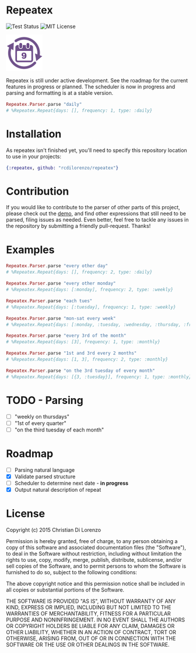 Repeatex
========

![Test Status](https://travis-ci.org/rcdilorenzo/repeatex.svg)
![MIT License](https://img.shields.io/badge/license-MIT-blue.svg?style=flat)
<br>

![Repeatex](logo.png)

Repeatex is still under active development. See the roadmap for the current features in progress or planned. The scheduler is now in progress and parsing and formatting is at a stable version.

```elixir
Repeatex.Parser.parse "daily"
# %Repeatex.Repeat{days: [], frequency: 1, type: :daily}
```


# Installation

As repeatex isn't finished yet, you'll need to specify this repository location to use in your projects:
```elixir
{:repeatex, github: "rcdilorenzo/repeatex"}
```

# Contribution

If you would like to contribute to the parser of other parts of this project, please check out the [demo](http://rcdilorenzo.github.io/repeatex), and find other expressions that still need to be parsed, filing issues as needed. Even better, feel free to tackle any issues in the repository by submitting a friendly pull-request. Thanks!

# Examples

```elixir
Repeatex.Parser.parse "every other day"
# %Repeatex.Repeat{days: [], frequency: 2, type: :daily}
```

```elixir
Repeatex.Parser.parse "every other monday"
# %Repeatex.Repeat{days: [:monday], frequency: 2, type: :weekly}
```

```elixir
Repeatex.Parser.parse "each tues"
# %Repeatex.Repeat{days: [:tuesday], frequency: 1, type: :weekly}
```

```elixir
Repeatex.Parser.parse "mon-sat every week"
# %Repeatex.Repeat{days: [:monday, :tuesday, :wednesday, :thursday, :friday, :saturday], frequency: 1, type: :weekly}
```

```elixir
Repeatex.Parser.parse "every 3rd of the month"
# %Repeatex.Repeat{days: [3], frequency: 1, type: :monthly}
```

```elixir
Repeatex.Parser.parse "1st and 3rd every 2 months"
# %Repeatex.Repeat{days: [1, 3], frequency: 2, type: :monthly}
```

```elixir
Repeatex.Parser.parse "on the 3rd tuesday of every month"
# %Repeatex.Repeat{days: [{3, :tuesday}], frequency: 1, type: :monthly}
```


# TODO - Parsing

- [ ] "weekly on thursdays"
- [ ] "1st of every quarter"
- [ ] "on the third tuesday of each month"

# Roadmap

- [ ] Parsing natural language
- [x] Validate parsed structure
- [ ] Scheduler to determine next date - **in progress**
- [x] Output natural description of repeat

# License

Copyright (c) 2015 Christian Di Lorenzo

Permission is hereby granted, free of charge, to any person obtaining a copy
of this software and associated documentation files (the "Software"), to deal
in the Software without restriction, including without limitation the rights
to use, copy, modify, merge, publish, distribute, sublicense, and/or sell
copies of the Software, and to permit persons to whom the Software is
furnished to do so, subject to the following conditions:

The above copyright notice and this permission notice shall be included in
all copies or substantial portions of the Software.

THE SOFTWARE IS PROVIDED "AS IS", WITHOUT WARRANTY OF ANY KIND, EXPRESS OR
IMPLIED, INCLUDING BUT NOT LIMITED TO THE WARRANTIES OF MERCHANTABILITY,
FITNESS FOR A PARTICULAR PURPOSE AND NONINFRINGEMENT. IN NO EVENT SHALL THE
AUTHORS OR COPYRIGHT HOLDERS BE LIABLE FOR ANY CLAIM, DAMAGES OR OTHER
LIABILITY, WHETHER IN AN ACTION OF CONTRACT, TORT OR OTHERWISE, ARISING FROM,
OUT OF OR IN CONNECTION WITH THE SOFTWARE OR THE USE OR OTHER DEALINGS IN
THE SOFTWARE.
